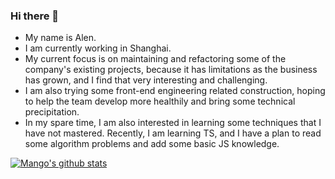 ### Hi there 👋

- My name is Alen.  
- I am currently working in Shanghai.  
- My current focus is on maintaining and refactoring some of the company's existing projects, because it has limitations as the business has grown, and I find that very interesting and challenging.  
- I am also trying some front-end engineering related construction, hoping to help the team develop more healthily and bring some technical precipitation.  
- In my spare time, I am also interested in learning some techniques that I have not mastered. Recently, I am learning TS, and I have a plan to read some algorithm problems and add some basic JS knowledge.  


[![Mango's github stats](https://github-readme-stats.vercel.app/api?username=mango-lzp&theme=tokyonight&show_icons=true)](https://github.com/mango-lzp/github-readme-stats)

